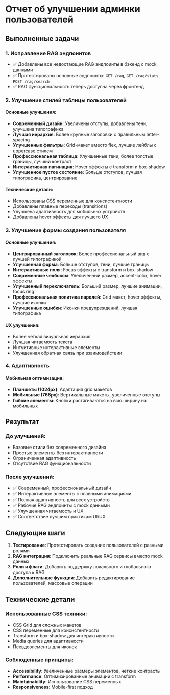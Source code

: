 # Отчет об улучшении админки пользователей

## Выполненные задачи

### 1. Исправление RAG эндпоинтов
- ✅ Добавлены все недостающие RAG эндпоинты в бэкенд с mock данными
- ✅ Протестированы основные эндпоинты: `GET /rag`, `GET /rag/stats`, `POST /rag/search`
- ✅ RAG функциональность теперь доступна через фронтенд

### 2. Улучшение стилей таблицы пользователей

#### Основные улучшения:
- **Современный дизайн**: Увеличены отступы, добавлены тени, улучшена типографика
- **Лучшая иерархия**: Более крупные заголовки с правильным letter-spacing
- **Улучшенные фильтры**: Grid-макет вместо flex, лучшие лейблы с uppercase стилем
- **Профессиональная таблица**: Улучшенные тени, более толстые границы, лучший контраст
- **Интерактивная пагинация**: Hover эффекты с transform и box-shadow
- **Улучшенное пустое состояние**: Больше отступов, лучшая типографика, центрирование

#### Технические детали:
- Использованы CSS переменные для консистентности
- Добавлены плавные переходы (transitions)
- Улучшена адаптивность для мобильных устройств
- Добавлены hover эффекты для лучшего UX

### 3. Улучшение формы создания пользователя

#### Основные улучшения:
- **Центрированный заголовок**: Более профессиональный вид с лучшей типографикой
- **Улучшенная форма**: Больше отступов, тени, лучшие границы
- **Интерактивные поля**: Focus эффекты с transform и box-shadow
- **Современные чекбоксы**: Увеличенный размер, accent-color, hover эффекты
- **Улучшенный переключатель**: Больший размер, лучшие анимации, focus ring
- **Профессиональная политика паролей**: Grid макет, hover эффекты, лучшие иконки
- **Улучшенные ошибки**: Иконки предупреждений, лучшая типографика

#### UX улучшения:
- Более четкая визуальная иерархия
- Лучшая читаемость текста
- Интуитивные интерактивные элементы
- Улучшенная обратная связь при взаимодействии

### 4. Адаптивность

#### Мобильная оптимизация:
- **Планшеты (1024px)**: Адаптация grid макетов
- **Мобильные (768px)**: Вертикальные макеты, увеличенные отступы
- **Гибкие элементы**: Кнопки растягиваются на всю ширину на мобильных

## Результат

### До улучшений:
- Базовые стили без современного дизайна
- Простые элементы без интерактивности
- Ограниченная адаптивность
- Отсутствие RAG функциональности

### После улучшений:
- ✅ Современный, профессиональный дизайн
- ✅ Интерактивные элементы с плавными анимациями
- ✅ Полная адаптивность для всех устройств
- ✅ Рабочие RAG эндпоинты с mock данными
- ✅ Улучшенная читаемость и UX
- ✅ Соответствие лучшим практикам UI/UX

## Следующие шаги

1. **Тестирование**: Протестировать создание пользователей с разными ролями
2. **RAG интеграция**: Подключить реальные RAG сервисы вместо mock данных
3. **Роли и флаги**: Добавить поддержку локального и глобального доступа к RAG
4. **Дополнительные функции**: Добавить редактирование пользователей, массовые операции

## Технические детали

### Использованные CSS техники:
- CSS Grid для сложных макетов
- CSS переменные для консистентности
- Transform и box-shadow для интерактивности
- Media queries для адаптивности
- Псевдоэлементы для иконок

### Соблюденные принципы:
- **Accessibility**: Увеличенные размеры элементов, четкие контрасты
- **Performance**: Оптимизированные анимации с transform
- **Maintainability**: Использование CSS переменных
- **Responsiveness**: Mobile-first подход
